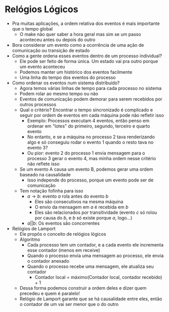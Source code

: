 # Relógios Lógicos
- Pra muitas aplicações, a ordem relativa dos eventos é mais importante que o tempo global
	- O make não quer saber a hora geral mas sim se um passo aconteceu antes ou depois do outro
- Bora considerar um evento como a ocorrência de uma ação de comunicação ou transição de estado
- Como a gente ordena esses eventos dentro de um processo individual?
	- Ele pode ser feito de forma única. Um estado vai pra outro porque um evento aconteceu
	- Podemos manter um histórico dos eventos facilmente
	- Uma linha do tempo dos eventos do processo
- Como ordenar os eventos num sistema distribuído?
	- Agora temos várias linhas de tempo para cada processo no sistema
	- Podem rolar ao mesmo tempo ou não
	- Eventos de comunicação podem demorar para serem recebidos por outros processos
	- Qual o critério? Encontrar o tempo sincronizado é complicado e seguir por ordem de eventos em cada máquina pode não refletir isso
		- Exemplo: Processos executam 4 eventos, então penso em ordenar em "lotes" do primeiro, segundo, terceiro e quarto evento
		- No entanto, e se a máquina no processo 2 tava renderizando algo e só conseguiu rodar o evento 1 quando o resto tava no evento 3?
		- Ou pior: evento 2 do processo 1 envia mensagem para o processo 3 gerar o evento 4, mas minha ordem nesse critério não reflete isso
	- Se um evento A causa um evento B, podemos gerar uma ordem baseado na causalidade
		- Isso independe do processo, porque um evento pode ser de comunicação 
	- Tem notação fofinha para isso
		- $a \to b$: evento $a$ rola antes do evento $b$
			- Eles são consecutivos na mesma máquina
			- O envio da mensagem em $a$ é recebida em $b$ 
			- Eles são relacionados por transitividade (evento $c$ só rolou por causa do $b$, e $b$ só existe porque $a$, logo...)
		- $a || b$: Os eventos são concorrentes
- Relógios de Lamport
	- Ele propôs o conceito de relógios lógicos
	- Algoritmo
		- Cada processo tem um contador, e a cada evento ele incrementa esse contador (menos em receive)
		- Quando o processo envia uma mensagem ao processo, ele envia o contador anexado
		- Quando o processo recebe uma mensagem, ele atualiza seu contador 
			- Contador local = máximo(Contador local, contador recebido) + 1
	- Dessa forma podemos construir a ordem deles e dizer quem precedeu e quem é paralelo!
	- Relógio de Lamport garante que se há causalidade entre eles, então o contador de um vai ser menor que o do outro